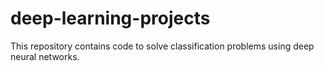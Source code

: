 # deep-learning-projects
This repository contains code to solve classification problems using deep neural networks.

